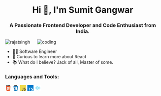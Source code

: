 
<h1 align="center">Hi 👋, I'm Sumit Gangwar</h1>
<h3 align="center">A Passionate Frontend Developer and Code Enthusiast from India.</h3>
<img align="right" alt="coding" width="400" src="https://i.pinimg.com/originals/81/17/8b/81178b47a8598f0c81c4799f2cdd4057.gif">

<p align="left"> <img src="https://komarev.com/ghpvc/?username=rajatsinghcedcoss&label=Profile%20views&color=0e75b6&style=flat" alt="rajatsingh" /> </p>


- 👨‍💻 Software Engineer
- 🎥 Curious to learn more about React  <!-- - 🌱 Currently learning Svelte. -->
- 📚 What do I believe? Jack of all, Master of some.


<h3 align="left">Languages and Tools:</h3>
<code><img height="20" src="https://raw.githubusercontent.com/github/explore/80688e429a7d4ef2fca1e82350fe8e3517d3494d/topics/html/html.png"></code>
<code><img height="20" src="https://raw.githubusercontent.com/github/explore/80688e429a7d4ef2fca1e82350fe8e3517d3494d/topics/css/css.png"></code>
<code><img height="20" src="https://raw.githubusercontent.com/github/explore/80688e429a7d4ef2fca1e82350fe8e3517d3494d/topics/javascript/javascript.png"></code>
<code><img height="20" src="https://raw.githubusercontent.com/github/explore/80688e429a7d4ef2fca1e82350fe8e3517d3494d/topics/typescript/typescript.png"></code>
<code><img height="20" src="https://raw.githubusercontent.com/github/explore/80688e429a7d4ef2fca1e82350fe8e3517d3494d/topics/react/react.png"></code>

<!-- <p><img align="left" src="https://github-readme-stats.vercel.app/api/top-langs?username=rajatsinghcedcosss&show_icons=true&locale=en&layout=compact" alt="rajatsingh" /></p>

<p>&nbsp;<img align="center" src="https://github-readme-stats.vercel.app/api?username=rajatsinghcedcoss&show_icons=true&locale=en" alt="rajatsingh" /></p>

<p><img align="center" src="https://github-readme-streak-stats.herokuapp.com/?user=rajatsinghcedcoss&" alt="rajatsingh" /></p> -->

